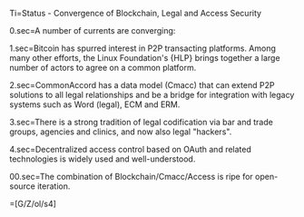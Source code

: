 Ti=Status - Convergence of Blockchain, Legal and Access Security

0.sec=A number of currents are converging:

1.sec=Bitcoin has spurred interest in P2P transacting platforms.  Among many other efforts, the Linux Foundation's {HLP} brings together a large number of actors to agree on a common platform.

2.sec=CommonAccord has a data model (Cmacc) that can extend P2P solutions to all legal relationships and be a bridge for integration with legacy systems such as Word (legal), ECM and ERM.

3.sec=There is a strong tradition of legal codification via bar and trade groups, agencies and clinics, and now also legal "hackers".

4.sec=Decentralized access control based on OAuth and related technologies is widely used and well-understood.

00.sec=The combination of Blockchain/Cmacc/Access is ripe for open-source iteration.

=[G/Z/ol/s4]
